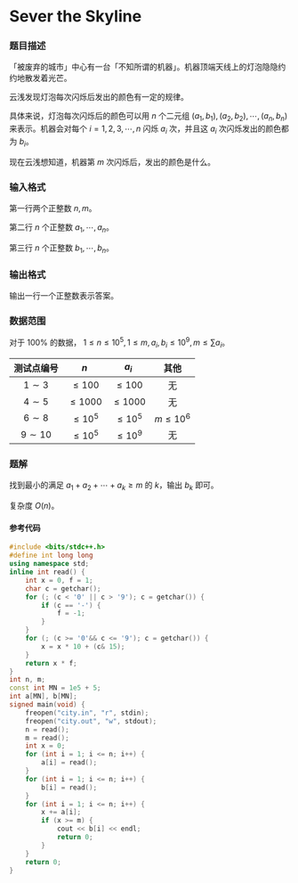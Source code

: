 # Sever the Skyline

### 题目描述
「被废弃的城市」中心有一台「不知所谓的机器」。机器顶端天线上的灯泡隐隐约约地散发着光芒。

云浅发现灯泡每次闪烁后发出的颜色有一定的规律。

具体来说，灯泡每次闪烁后的颜色可以用 $n$ 个二元组 $(a_1,b_1),(a_2,b_2),\cdots,(a_n,b_n)$ 来表示。机器会对每个 $i=1,2,3,\cdots,n$ 闪烁 $a_i$ 次，并且这 $a_i$ 次闪烁发出的颜色都为 $b_i$。

现在云浅想知道，机器第 $m$ 次闪烁后，发出的颜色是什么。

### 输入格式

第一行两个正整数 $n,m$。

第二行 $n$ 个正整数 $a_1,\cdots,a_n$。

第三行 $n$ 个正整数 $b_1,\cdots,b_n$。

### 输出格式

输出一行一个正整数表示答案。

### 数据范围

对于 $100\%$ 的数据， $1\le n\le 10^5,1\le m,a_i,b_i\le 10^9,m\le \sum a_i$。

| 测试点编号 | $n$ | $a_i$ | 其他 |
| :-: | :-: | :-: | :-: |
| $1\sim 3$ | $\le 100$ | $\le 100$ | 无 |
| $4\sim 5$ | $\le 1000$ | $\le 1000$ | 无 |
| $6\sim 8$ | $\le 10^5$ | $\le 10^5$ | $m\le 10^6$ |
| $9\sim 10$ | $\le 10^5$ | $\le 10^9$ | 无 |

<div style="page-break-after: always"></div>

### 题解
找到最小的满足 $a_1+a_2+\cdots+a_k\ge m$ 的 $k$，输出 $b_k$ 即可。

复杂度 $O(n)$。


#### 参考代码

```cpp
#include <bits/stdc++.h>
#define int long long
using namespace std;
inline int read() {
    int x = 0, f = 1;
    char c = getchar();
    for (; (c < '0' || c > '9'); c = getchar()) {
        if (c == '-') {
            f = -1;
        }
    }
    for (; (c >= '0'&& c <= '9'); c = getchar()) {
        x = x * 10 + (c& 15);
    }
    return x * f;
}
int n, m;
const int MN = 1e5 + 5;
int a[MN], b[MN];
signed main(void) {
    freopen("city.in", "r", stdin);
    freopen("city.out", "w", stdout);
    n = read();
    m = read();
    int x = 0;
    for (int i = 1; i <= n; i++) {
        a[i] = read();
    }
    for (int i = 1; i <= n; i++) {
        b[i] = read();
    }
    for (int i = 1; i <= n; i++) {
        x += a[i];
        if (x >= m) {
            cout << b[i] << endl;
            return 0;
        }
    }
    return 0;
}
```

<div style="page-break-after: always"></div>

